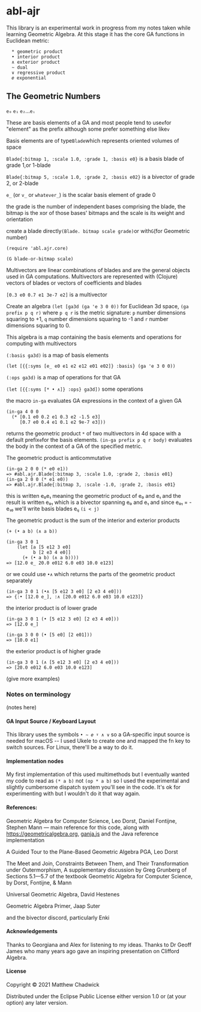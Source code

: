 # abl-ajr

This library is an experimental work in progress from my notes taken while learning Geometric Algebra. At this stage it has the core GA functions in Euclidean metric:
```
  * geometric product
  • interior product
  ∧ exterior product
  ∼ dual
  ∨ regressive product    
  𝑒 exponential
```   


## The Geometric Numbers

`e₀` `e₁` `e₂`...`eᵢ`

These are basis elements of a GA and most people tend to use`e`for "element" as the prefix although some prefer something else like`v`

Basis elements are of type`Blade`which represents oriented volumes of space

`Blade{:bitmap 1, :scale 1.0, :grade 1, :basis e0}` is a basis blade of grade 1,or 1-blade

`Blade{:bitmap 5, :scale 1.0, :grade 2, :basis e02}` is a bivector of grade 2, or 2-blade 

`e_` (or `v_` or `whatever_`) is the scalar basis element of grade 0

the grade is the number of independent bases comprising the blade, the bitmap is the xor of those bases' bitmaps and the scale is its weight and orientation

create a blade directly`(Blade. bitmap scale grade)`or with`G`(for Geometric number)

`(require 'abl.ajr.core)`

`(G blade-or-bitmap scale)`

Multivectors are linear combinations of blades and are the general objects used in GA computations. Multivectors are represented with (Clojure) vectors of blades or vectors of coefficients and blades

`[0.3 e0 0.7 e1 3e-7 e2]` is a multivector


Create an algebra `(let [ga3d (ga 'e 3 0 0))` for Euclidean 3d space, `(ga prefix p q r)` where `p q r` is the metric signature: `p` number dimensions squaring to +1, `q` number dimensions squaring to -1 and `r` number dimensions squaring to 0.

This algebra is a map containing the basis elements and operations for computing with multivectors

`(:basis ga3d)` is a map of basis elements

`(let [{{:syms [e_ e0 e1 e2 e12 e01 e02]} :basis} (ga 'e 3 0 0))`

`(:ops ga3d)` is a map of operations for that GA

`(let [{{:syms [* • ∧]} :ops} ga3d])` some operations

the macro `in-ga` evaluates GA expressions in the context of a given GA

```
(in-ga 4 0 0
  (* [0.1 e0 0.2 e1 0.3 e2 -1.5 e3]
     [0.7 e0 0.4 e1 0.1 e2 9e-7 e3]))
```
                 
returns the geometric product `*` of two multivectors in 4d space with a default prefix`e`for the basis elements. `(in-ga prefix p q r body)` evaluates the body in the context of a GA of the specified metric.

The geometric product is anticommutative

```
(in-ga 2 0 0 (* e0 e1))
=> #abl.ajr.Blade{:bitmap 3, :scale 1.0, :grade 2, :basis e01}
(in-ga 2 0 0 (* e1 e0))
=> #abl.ajr.Blade{:bitmap 3, :scale -1.0, :grade 2, :basis e01}
```   

this is written e₀e₁ meaning the geometric product of e₀ and e₁ and the result is written e₀₁ which is a bivector spanning e₀ and e₁ and since e₀₁ = -e₁₀ we'll write basis blades eᵢⱼ `(i < j)`



The geometric product is the sum of the interior and exterior products

`(+ (• a b) (∧ a b))`

```
(in-ga 3 0 1 
    (let [a [5 e12 3 e0] 
          b [2 e3 4 e0]] 
      (+ (• a b) (∧ a b))))
=> [12.0 e_ 20.0 e012 6.0 e03 10.0 e123]

```
or we could use `•∧` which returns the parts of the geometric product separately

```
(in-ga 3 0 1 (•∧ [5 e12 3 e0] [2 e3 4 e0]))
=> {:• [12.0 e_], :∧ [20.0 e012 6.0 e03 10.0 e123]}

```

the interior product is of lower grade

```
(in-ga 3 0 1 (• [5 e12 3 e0] [2 e3 4 e0]))
=> [12.0 e_]

(in-ga 3 0 0 (• [5 e0] [2 e01]))
=> [10.0 e1]
```

the exterior product is of higher grade

```
(in-ga 3 0 1 (∧ [5 e12 3 e0] [2 e3 4 e0]))
=> [20.0 e012 6.0 e03 10.0 e123]
```


(give more examples)


### Notes on terminology

(notes here)

#### GA Input Source / Keyboard Layout

This library uses the symbols `• ∼ 𝑒 ⍣ ∧ ∨` so a GA-specific input source is needed for macOS -- I used Ukele to create one and mapped the fn key to switch sources. For Linux, there'll be a way to do it.


#### Implementation nodes

My first implementation of this used multimethods but I eventually wanted my code to read as `(* a b)` not `(op * a b)` so 
I used the experimental and slightly cumbersome dispatch system you'll see in the code. It's ok for experimenting with but I wouldn't do it
that way again.

#### References:


Geometric Algebra for Computer Science, Leo Dorst, Daniel Fontijne, Stephen Mann
 — main reference for this code, along with https://geometricalgebra.org, [ganja.js](https://github.com/enkimute/ganja.js) and the Java reference implementation

A Guided Tour to the Plane-Based Geometric Algebra PGA, Leo Dorst

The Meet and Join, Constraints Between Them, and Their Transformation under Outermorphism, A supplementary discussion by Greg Grunberg of Sections 5.1—5.7 of the textbook Geometric Algebra for Computer Science, by Dorst, Fontijne, & Mann

Universal Geometric Algebra, David Hestenes

Geometric Algebra Primer, Jaap Suter

and the bivector discord, particularly Enki


#### Acknowledgements

Thanks to Georgiana and Alex for listening to my ideas. Thanks to Dr Geoff James who many years ago gave an inspiring presentation on Clifford Algebra.


#### License

Copyright © 2021 Matthew Chadwick

Distributed under the Eclipse Public License either version 1.0 or (at
your option) any later version.